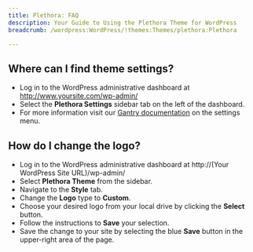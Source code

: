```yaml
---
title: Plethora: FAQ
description: Your Guide to Using the Plethora Theme for WordPress
breadcrumb: /wordpress:WordPress/!themes:Themes/plethora:Plethora

---
```


Where can I find theme settings?
-----
* Log in to the WordPress administrative dashboard at http://www.yoursite.com/wp-admin/
* Select the **Plethora Settings** sidebar tab on the left of the dashboard.
* For more information visit our [Gantry documentation][gantry] on the settings menu.

How do I change the logo?
-----

* Log in to the WordPress administrative dashboard at http://(Your WordPress Site URL)/wp-admin/
* Select **Plethora Theme** from the sidebar.
* Navigate to the **Style** tab.
* Change the **Logo** type to **Custom**.
* Choose your desired logo from your local drive by clicking the **Select** button.
* Follow the instructions to **Save** your selection.
* Save the change to your site by selecting the blue **Save** button in the upper-right area of the page.

[gantry]: http://gantry-framework.org/documentation/wordpress/configure/
